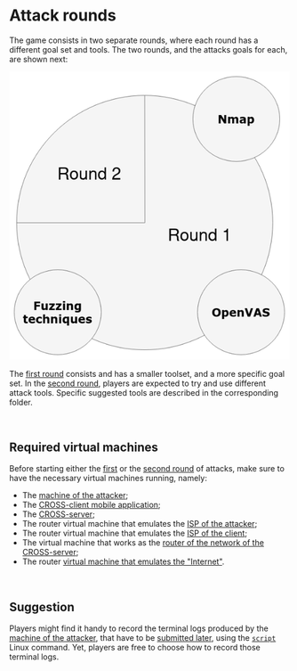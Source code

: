 # Attack rounds

The game consists in two separate rounds, where each round has a different goal set and tools.
The two rounds, and the attacks goals for each, are shown next:

![Different attack rounds][attack_rounds]

The [first round](round_1 "Attack round 1 folder") consists and has a smaller toolset, and a more specific goal set.
In the [second round](round_2 "Attack round 2 folder"), players are expected to try and use different attack tools.
Specific suggested tools are described in the corresponding folder.

<br>

## Required virtual machines

Before starting either the [first](./round_1 "First attack round folder") or the [second round](./round_2 "Second attack round folder") of attacks, make sure to have the necessary virtual machines running, namely:

- The [machine of the attacker](../1-setup/1-attacker_VM "Attacker machine folder");
- The [CROSS-client mobile application](../1-setup/2-CROSS_client/1-CROSS_client_mobile_application "CROSS-client mobile application folder");
- The [CROSS-server](../1-setup/3-CROSS_server_VM "CROSS-server virtual machine folder");
- The router virtual machine that emulates the [ISP of the attacker](../1-setup/4-routers/2-attacker_ISP "Attacker ISP router folder");
- The router virtual machine that emulates the [ISP of the client](../1-setup/4-routers/3-client_ISP "Client ISP router folder");
- The virtual machine that works as the [router of the network of the CROSS-server](../1-setup/4-routers/4-server_network_router "Server network router folder");
- The router [virtual machine that emulates the "Internet"](../1-setup/4-routers/5-Internet_router '"Internet" router folder').

<br>

## Suggestion

Players might find it handy to record the terminal logs produced by the [machine of the attacker](../1-setup/1-attacker_VM "Attacker machine folder"), that have to be [submitted later](../0-rules/##results-submission "Results submission section"), using the [`script`](https://man7.org/linux/man-pages/man1/script.1.html "script command manual page") Linux command.
Yet, players are free to choose how to record those terminal logs.

<!-- ############################################## -->

<!-- Images declarations (reference style) - start" -->

[attack_rounds]: ./images/attack_rounds.png "Different attack rounds"

<!-- Images declarations (reference style) - end" -->
